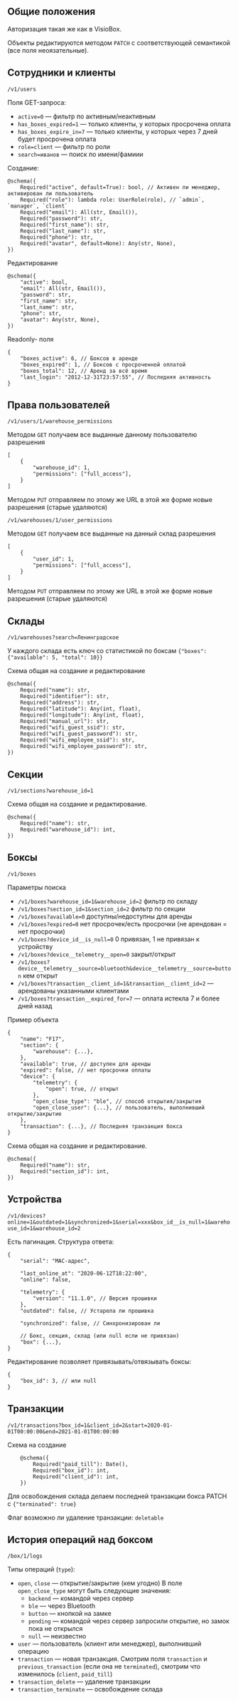 Общие положения
---------------

Авторизация такая же как в VisioBox.

Объекты редактируются методом `PATCH` с соответствующей семантикой (все поля неоязательные).

Сотрудники и клиенты
--------------------

`/v1/users`

Поля GET-запроса:
* `active=0` — фильтр по активным/неактивным
* `has_boxes_expired=1` — только клиенты, у которых просрочена оплата
* `has_boxes_expire_in=7` — только клиенты, у которых через 7 дней будет просрочена оплата
* `role=client` — фильтр по роли
* `search=иванов` — поиск по имени/фамиии

Создание:

```
@schema({
    Required("active", default=True): bool, // Активен ли менеджер, активирован ли пользователь
    Required("role"): lambda role: UserRole(role), // `admin`, `manager`, `client`
    Required("email"): All(str, Email()),
    Required("password"): str,
    Required("first_name"): str,
    Required("last_name"): str,
    Required("phone"): str,
    Required("avatar", default=None): Any(str, None),
})
```

Редактирование

```
@schema({
    "active": bool,
    "email": All(str, Email()),
    "password": str,
    "first_name": str,
    "last_name": str,
    "phone": str,
    "avatar": Any(str, None),
})
```

Readonly- поля

```
{
    "boxes_active": 6, // Боксов в аренде
    "boxes_expired": 1, // Боксов с просроченной оплатой
    "boxes_total": 12, // Аренд за всё время
    "last_login": "2012-12-31T23:57:55", // Последняя активность
}
```

Права пользователей
-------------------

`/v1/users/1/warehouse_permissions`

Методом `GET` получаем все выданные данному пользователю разрешения

```
[
    {
        "warehouse_id": 1,
        "permissions": ["full_access"],
    }
]
```

Методом `PUT` отправляем по этому же URL в этой же форме новые разрешения (старые удаляются)

`/v1/warehouses/1/user_permissions`

Методом `GET` получаем все выданные на данный склад разрешения

```
[
    {
        "user_id": 1,
        "permissions": ["full_access"],
    }
]
```

Методом `PUT` отправляем по этому же URL в этой же форме новые разрешения (старые удаляются)

Склады
------

`/v1/warehouses?search=Ленинградское`

У каждого склада есть ключ со статистикой по боксам `{"boxes": {"available": 5, "total": 10}}`

Схема общая на создание и редактирование

```
@schema({
    Required("name"): str,
    Required("identifier"): str,
    Required("address"): str,
    Required("latitude"): Any(int, float),
    Required("longitude"): Any(int, float),
    Required("manual_url"): str,
    Required("wifi_guest_ssid"): str,
    Required("wifi_guest_password"): str,
    Required("wifi_employee_ssid"): str,
    Required("wifi_employee_password"): str,
})
```

Секции
------

`/v1/sections?warehouse_id=1`

Схема общая на создание и редактирование.

```
@schema({
    Required("name"): str,
    Required("warehouse_id"): int,
})
```

Боксы
-----

`/v1/boxes`

Параметры поиска

* `/v1/boxes?warehouse_id=1&warehouse_id=2` фильтр по складу
* `/v1/boxes?section_id=1&section_id=2` фильтр по секции
* `/v1/boxes?available=0` доступны/недоступны для аренды
* `/v1/boxes?expired=0` нет просрочек/есть просрочки (не арендован = нет просрочки)
* `/v1/boxes?device_id__is_null=0` 0 привязан, 1 не привязан к устройству
* `/v1/boxes?device__telemetry__open=0` закрыт/открыт
* `/v1/boxes?device__telemetry__source=bluetooth&device__telemetry__source=button` кем открыт
* `/v1/boxes?transaction__client_id=1&transaction__client_id=2` — арендованы указанными клиентами
* `/v1/boxes?transaction__expired_for=7` — оплата истекла 7 и более дней назад

Пример объекта

```
{
    "name": "F17",
    "section": {
        "warehouse": {...},
    },
    "available": true, // доступен для аренды
    "expired": false, // нет просрочки оплаты
    "device": {
        "telemetry": {
            "open": true, // открыт
        },
        "open_close_type": "ble", // способ открытия/закрытия
        "open_close_user": {...}, // пользователь, выполнивший открытие/закрытие
    },
    "transaction": {...}, // Последняя транзакция бокса
}
```

Схема общая на создание и редактирование.

```
@schema({
    Required("name"): str,
    Required("section_id"): int,
})
```

Устройства
----------

`/v1/devices?online=1&outdated=1&synchronized=1&serial=xxx&box_id__is_null=1&warehouse_id=1&warehouse_id=2`

Есть пагинация. Структура ответа:

```
{
    "serial": "MAC-адрес",

    "last_online_at": "2020-06-12T18:22:00",
    "online": false,

    "telemetry": {
        "version": "11.1.0", // Версия прошивки
    },
    "outdated": false, // Устарела ли прошивка

    "synchronized": false, // Синхронизирован ли

    // Бокс, секция, склад (или null если не привязан)
    "box": {...},
}
```

Редактирование позволяет привязывать/отвязывать боксы:

```
{
    "box_id": 3, // или null
}
```

Транзакции
----------

`/v1/transactions?box_id=1&client_id=2&start=2020-01-01T00:00:00&end=2021-01-01T00:00:00`

Схема на создание

```
    @schema({
        Required("paid_till"): Date(),
        Required("box_id"): int,
        Required("client_id"): int,
    })
```

Для освобождения склада делаем последней транзакции бокса PATCH с `{"terminated": true}`

Флаг возможно ли удаление транзакции: `deletable`

История операций над боксом
---------------------------

`/box/1/logs`

Типы операций (`type`):
* `open`, `close` — открытие/закрытие (кем угодно)
  В поле `open_close_type` могут быть следующие значения:
  * `backend` — командой через сервер
  * `ble` — через Bluetooth
  * `button` — кнопкой на замке
  * `pending` — командой через сервер запросили открытие, но замок пока не открылся
  * `null` — неизвестно
* `user` — пользователь (клиент или менеджер), выполнивший операцию
* `transaction` — новая транзакция. Смотрим поля `transaction` и `previous_transaction` (если она не `terminated`), смотрим что изменилось (`client`, `paid_till`)
* `transaction_delete` — удаление транзакции
* `transaction_terminate` — освобождение склада
